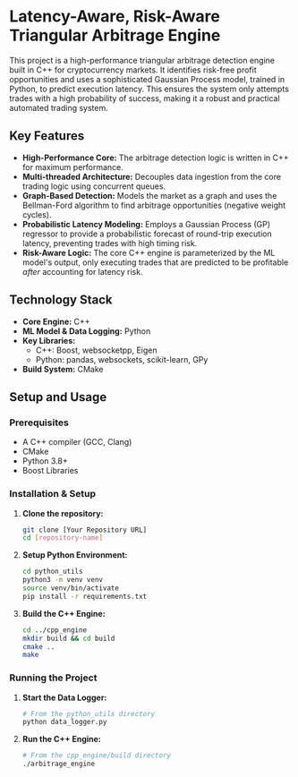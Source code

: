 # Latency-Aware, Risk-Aware Triangular Arbitrage Engine

This project is a high-performance triangular arbitrage detection engine built in C++ for cryptocurrency markets. It identifies risk-free profit opportunities and uses a sophisticated Gaussian Process model, trained in Python, to predict execution latency. This ensures the system only attempts trades with a high probability of success, making it a robust and practical automated trading system.

## Key Features

* **High-Performance Core:** The arbitrage detection logic is written in C++ for maximum performance.
* **Multi-threaded Architecture:** Decouples data ingestion from the core trading logic using concurrent queues.
* **Graph-Based Detection:** Models the market as a graph and uses the Bellman-Ford algorithm to find arbitrage opportunities (negative weight cycles).
* **Probabilistic Latency Modeling:** Employs a Gaussian Process (GP) regressor to provide a probabilistic forecast of round-trip execution latency, preventing trades with high timing risk.
* **Risk-Aware Logic:** The core C++ engine is parameterized by the ML model's output, only executing trades that are predicted to be profitable *after* accounting for latency risk.

## Technology Stack

* **Core Engine:** C++
* **ML Model & Data Logging:** Python
* **Key Libraries:**
    * C++: Boost, websocketpp, Eigen
    * Python: pandas, websockets, scikit-learn, GPy
* **Build System:** CMake

## Setup and Usage

### Prerequisites
* A C++ compiler (GCC, Clang)
* CMake
* Python 3.8+
* Boost Libraries

### Installation & Setup

1.  **Clone the repository:**
    ```bash
    git clone [Your Repository URL]
    cd [repository-name]
    ```
2.  **Setup Python Environment:**
    ```bash
    cd python_utils
    python3 -m venv venv
    source venv/bin/activate
    pip install -r requirements.txt
    ```
3.  **Build the C++ Engine:**
    ```bash
    cd ../cpp_engine
    mkdir build && cd build
    cmake ..
    make
    ```

### Running the Project

1.  **Start the Data Logger:**
    ```bash
    # From the python_utils directory
    python data_logger.py
    ```
2.  **Run the C++ Engine:**
    ```bash
    # From the cpp_engine/build directory
    ./arbitrage_engine
    ```
